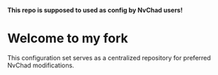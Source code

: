 **This repo is supposed to used as config by NvChad users!**

# Welcome to my fork

This configuration set serves as a centralized repository for preferred NvChad modifications.
